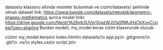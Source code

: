 datasets klassoru altında resimler bulunmalı ve cizim/datasets/ şeklinde olmalı
dataset link: https://www.kaggle.com/datasets/reevald/geometric-shapes-mathematics
ayrıca model linki: https://drive.google.com/file/d/1A26vb3UVorGrpzWJS1aSfMtJHsCkXyvC/view?usp=sharing
Burdan modeli, my_model.keras cizim klasorunde olucak

cizim/
      my_model.keras\n
      index.html\n
      datasets/\n
      app.py\n
      .gitignore/\n
      .git/\n
      .vs/\n
      styles.css\n
      script.js\n
